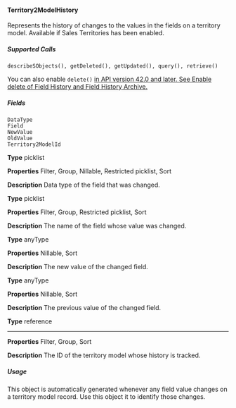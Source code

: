 #### Territory2ModelHistory

Represents the history of changes to the values in the fields on a territory model. Available if Sales Territories has been enabled.

##### Supported Calls
```
describeSObjects(), getDeleted(), getUpdated(), query(), retrieve()

```
You can also enable `delete()` [in API version 42.0 and later. See Enable delete of Field History and Field History Archive.](https://help.salesforce.com/articleView?id=000321814&type=1&mode=1&language=en_US)

##### Fields

```
DataType
Field
NewValue
OldValue
Territory2ModelId

```

**Type**
picklist

**Properties**
Filter, Group, Nillable, Restricted picklist, Sort

**Description**
Data type of the field that was changed.

**Type**
picklist

**Properties**
Filter, Group, Restricted picklist, Sort

**Description**
The name of the field whose value was changed.

**Type**
anyType

**Properties**
Nillable, Sort

**Description**
The new value of the changed field.

**Type**
anyType

**Properties**
Nillable, Sort

**Description**
The previous value of the changed field.

**Type**
reference


-----

**Properties**
Filter, Group, Sort

**Description**
The ID of the territory model whose history is tracked.

##### Usage

This object is automatically generated whenever any field value changes on a territory model record. Use this object it to identify those
changes.
